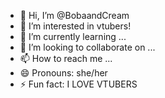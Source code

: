 - 👋 Hi, I’m @BobaandCream
- 👀 I’m interested in vtubers!
- 🌱 I’m currently learning ...
- 💞️ I’m looking to collaborate on ...
- 📫 How to reach me ...
- 😄 Pronouns: she/her
- ⚡ Fun fact: I LOVE VTUBERS

<!---
BobaandCream/BobaandCream is a ✨ special ✨ repository because its `README.md` (this file) appears on your GitHub profile.
You can click the Preview link to take a look at your changes.
--->
